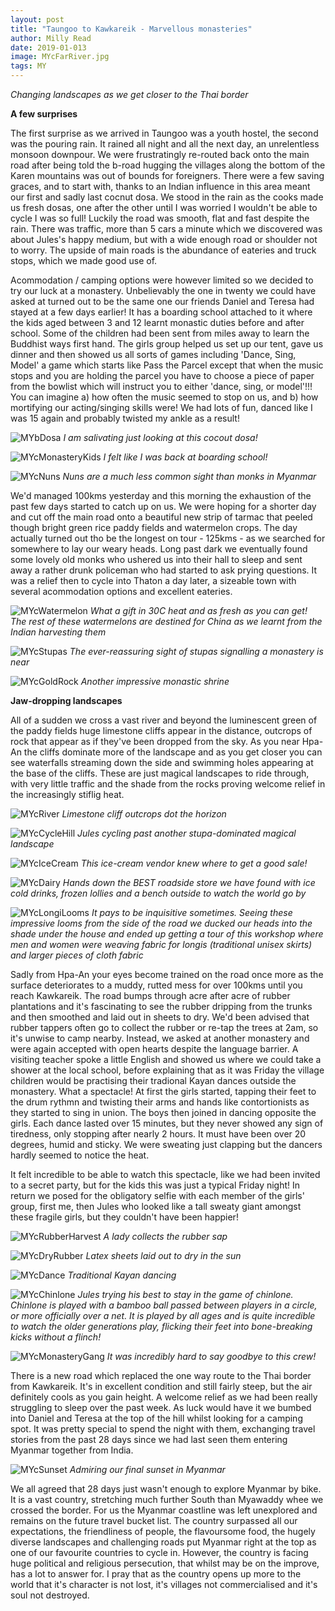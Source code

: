 ```yaml
---
layout: post
title: "Taungoo to Kawkareik - Marvellous monasteries"
author: Milly Read
date: 2019-01-013
image: MYcFarRiver.jpg
tags: MY
---
```


*Changing landscapes as we get closer to the Thai border*

**A few surprises**

The first surprise as we arrived in Taungoo was a youth hostel, the second was the pouring rain. It rained all night and all the next day, an unrelentless monsoon downpour. We were frustratingly re-routed back onto the main road after being told the b-road hugging the villages along the bottom of the Karen mountains was out of bounds for foreigners. There were a few saving graces, and to start with, thanks to an Indian influence in this area meant our first and sadly last cocnut dosa. We stood in the rain as the cooks made us fresh dosas, one after the other until I was worried I wouldn't be able to cycle I was so full! Luckily the road was smooth, flat and fast despite the rain. There was traffic, more than 5 cars a minute which we discovered was about Jules's happy medium, but with a wide enough road or shoulder not to worry. The upside of main roads is the abundance of eateries and truck stops, which we made good use of.  

Acommodation / camping options were however limited so we decided to try our luck at a monastery. Unbelievably the one in twenty we could have asked at turned out to be the same one our friends Daniel and Teresa had stayed at a few days earlier! It has a boarding school attached to it where the kids aged between 3 and 12 learnt monastic duties before and after school. Some of the children had been sent from miles away to learn the Buddhist ways first hand. The girls group helped us set up our tent, gave us dinner and then showed us all sorts of games including 'Dance, Sing, Model' a game which starts like Pass the Parcel except that when the music stops and you are holding the parcel you have to choose a piece of paper from the bowlist which will instruct you to either 'dance, sing, or model'!!! You can imagine a) how often the music seemed to stop on us, and b) how mortifying our acting/singing skills were! We had lots of fun, danced like I was 15 again and probably twisted my ankle as a result!

![MYbDosa](assets/img/MYbDosa.jpg) *I am salivating just looking at this cocout dosa!*

![MYcMonasteryKids](assets/img/MYcMonasteryKids.jpg) *I felt like I was back at boarding school!*

![MYcNuns](assets/img/MYcNuns.jpg) *Nuns are a much less common sight than monks in Myanmar*

We'd managed 100kms yesterday and this morning the exhaustion of the past few days started to catch up on us. We were hoping for a shorter day and cut off the main road onto a beautiful new strip of tarmac that peeled though bright green rice paddy fields and watermelon crops. The day actually turned out tho be the longest on tour - 125kms - as we searched for somewhere to lay our weary heads. Long past dark we eventually found some lovely old monks who ushered us into their hall to sleep and sent away a rather drunk policeman who had started to ask prying questions. It was a relief then to cycle into Thaton a day later, a sizeable town with several acommodation options and excellent eateries. 

![MYcWatermelon](assets/img/MYcWatermelon.jpg) *What a gift in 30C heat and as fresh as you can get! The rest of these watermelons are destined for China as we learnt from the Indian harvesting them*

![MYcStupas](assets/img/MYcStupas.jpg) *The ever-reassuring sight of stupas signalling a monastery is near* 

![MYcGoldRock](assets/img/MYcGoldRock.jpg) *Another impressive monastic shrine*


**Jaw-dropping landscapes**  

All of a sudden we cross a vast river and beyond the luminescent green of the paddy fields huge limestone cliffs appear in the distance, outcrops of rock that appear as if they've been dropped from the sky. As you near Hpa-An the cliffs dominate more of the landscape and as you get closer you can see waterfalls streaming down the side and swimming holes appearing at the base of the cliffs. These are just magical landscapes to ride through, with very little traffic and the shade from the rocks proving welcome relief in the increasingly stiflig heat. 

![MYcRiver](assets/img/MYcRiver.JPG) *Limestone cliff outcrops dot the horizon*  

![MYcCycleHill](assets/img/MYcCycleHill.jpg) *Jules cycling past another stupa-dominated magical landscape*

![MYcIceCream](assets/img/MYcIceCream.jpg) *This ice-cream vendor knew where to get a good sale!*

![MYcDairy](assets/img/MYcDairy.jpg) *Hands down the BEST roadside store we have found with ice cold drinks, frozen lollies and a bench outside to watch the world go by* 

![MYcLongiLooms](assets/img/MYcLongiLooms.jpg) *It pays to be inquisitive sometimes. Seeing these impressive looms from the side of the road we ducked our heads into the shade under the house and ended up getting a tour of this workshop where men and women were weaving fabric for longis (traditional unisex skirts) and larger pieces of cloth fabric*

Sadly from Hpa-An your eyes become trained on the road once more as the surface deteriorates to a muddy, rutted mess for over 100kms until you reach Kawkareik. The road bumps through acre after acre of rubber plantations and it's fascinating to see the rubber dripping from the trunks and then smoothed and laid out in sheets to dry. We'd been advised that rubber tappers often go to collect the rubber or re-tap the trees at 2am, so it's unwise to camp nearby. Instead, we asked at another monastery and were again accepted with open hearts despite the language barrier. A visiting teacher spoke a little English and showed us where we could take a shower at the local school, before explaining that as it was Friday the village children would be practising their tradional Kayan dances outside the monastery. What a spectacle! At first the girls started, tapping their feet to the drum rythmn and twisting their arms and hands like contortionists as they started to sing in union. The boys then joined in dancing opposite the girls. Each dance lasted over 15 minutes, but they never showed any sign of tiredness, only stopping after nearly 2 hours. It must have been over 20 degrees, humid and sticky. We were sweating just clapping but the dancers hardly seemed to notice the heat. 

It felt incredible to be able to watch this spectacle, like we had been invited to a secret party, but for the kids this was just a typical Friday night! In return we posed for the obligatory selfie with each member of the girls' group, first me, then Jules who looked like a tall sweaty giant amongst these fragile girls, but they couldn't have been happier! 

![MYcRubberHarvest](assets/img/MYcRubberHarvest.JPG) *A lady collects the rubber sap*

![MYcDryRubber](assets/img/MYcDryRubber.jpg) *Latex sheets laid out to dry in the sun*

![MYcDance](assets/img/MYcDance.jpg) *Traditional Kayan dancing*

![MYcChinlone](assets/img/MYcChinlone.jpg) *Jules trying his best to stay in the game of chinlone. Chinlone is played with a bamboo ball passed between players in a circle, or more officially over a net. It is played by all ages and is quite incredible to watch the older generations play, flicking their feet into bone-breaking kicks without a flinch!*

![MYcMonasteryGang](assets/img/MYcMonasteryGang.jpg) *It was incredibly hard to say goodbye to this crew!*

There is a new road which replaced the one way route to the Thai border from Kawkareik. It's in excellent condition and still fairly steep, but the air definitely cools as you gain height. A welcome relief as we had been really struggling to sleep over the past week. As luck would have it we bumbed into Daniel and Teresa at the top of the hill whilst looking for a camping spot. It was pretty special to spend the night with them, exchanging travel stories from the past 28 days since we had last seen them entering Myanmar together from India. 

![MYcSunset](assets/img/MYcSunset.jpg) *Admiring our final sunset in Myanmar*

We all agreed that 28 days just wasn't enough to explore Myanmar by bike. It is a vast country, stretching much further South than Myawaddy whee we crossed the border. For us the Myanmar coastline was left unexplored and remains on the future travel bucket list. The country surpassed all our expectations, the friendliness of people, the flavoursome food, the hugely diverse landscapes and challenging roads put Myanmar right at the top as one of our favourite countries to cycle in.  However, the country is facing huge political and religious persecution, that whilst may be on the improve, has a lot to answer for. I pray that as the country opens up more to the world that it's character is not lost, it's villages not commercialised and it's soul not destroyed. 

